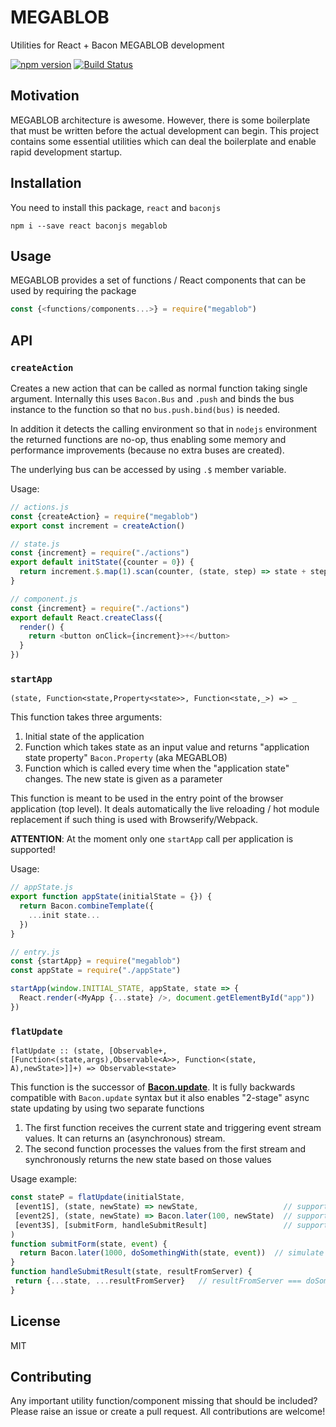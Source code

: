 # MEGABLOB

Utilities for React + Bacon MEGABLOB development

[![npm version](https://badge.fury.io/js/megablob.svg)](http://badge.fury.io/js/megablob)
[![Build Status](https://travis-ci.org/milankinen/megablob.svg)](https://travis-ci.org/milankinen/megablob)


## Motivation

MEGABLOB architecture is awesome. However, there is some boilerplate
that must be written before the actual development can begin. This
project contains some essential utilities which can deal the
boilerplate and enable rapid development startup.

## Installation

You need to install this package, `react` and `baconjs`

    npm i --save react baconjs megablob

## Usage

MEGABLOB provides a set of functions / React components that can be
used by requiring the package

```javascript
const {<functions/components...>} = require("megablob")
```

## API

### `createAction`

Creates a new action that can be called as normal function taking
single argument. Internally this uses `Bacon.Bus` and `.push` and
binds the bus instance to the function so that no `bus.push.bind(bus)`
is needed.

In addition it detects the calling environment so that in `nodejs`
environment the returned functions are no-op, thus enabling some memory
and performance improvements (because no extra buses are created).

The underlying bus can be accessed by using `.$` member variable.

Usage:

```javascript
// actions.js
const {createAction} = require("megablob")
export const increment = createAction()

// state.js
const {increment} = require("./actions")
export default initState({counter = 0}) {
  return increment.$.map(1).scan(counter, (state, step) => state + step)
}

// component.js
const {increment} = require("./actions")
export default React.createClass({
  render() {
    return <button onClick={increment}>+</button>
  }
})
```

### `startApp`

    (state, Function<state,Property<state>>, Function<state,_>) => _

This function takes three arguments:

1. Initial state of the application
2. Function which takes state as an input value and returns "application state property" `Bacon.Property` (aka MEGABLOB)
3. Function which is called every time when the "application state" changes. The new state is given as a parameter

This function is meant to be used in the entry point of the browser
application (top level). It deals automatically the live reloading / hot
module replacement if such thing is used with Browserify/Webpack.

**ATTENTION**: At the moment only one `startApp` call per application
is supported!

Usage:

```javascript
// appState.js
export function appState(initialState = {}) {
  return Bacon.combineTemplate({
    ...init state...
  })
}

// entry.js
const {startApp} = require("megablob")
const appState = require("./appState")

startApp(window.INITIAL_STATE, appState, state => {
  React.render(<MyApp {...state} />, document.getElementById("app"))
})
``` 

### `flatUpdate`

    flatUpdate :: (state, [Observable+, [Function<(state,args),Observable<A>>, Function<(state, A),newState>]]+) => Observable<state>

This function is the successor of **[Bacon.update](https://github.com/baconjs/bacon.js/#bacon-update)**.
It is fully backwards compatible with `Bacon.update` syntax but it also enables "2-stage" async state
updating by using two separate functions

1. The first function receives the current state and triggering event stream values.
It can returns an (asynchronous) stream.
2. The second function processes the values from the first stream and synchronously
returns the new state based on those values

Usage example:

```javascript
const stateP = flatUpdate(initialState,
 [event1S], (state, newState) => newState,                   // supports normal Bacon.update
 [event2S], (state, newState) => Bacon.later(100, newState)  // supports delayed state updating
 [event3S], [submitForm, handleSubmitResult]                 // supports 2-stage state updating
)
function submitForm(state, event) {
  return Bacon.later(1000, doSomethingWith(state, event))  // simulate "server"
}
function handleSubmitResult(state, resultFromServer) {
 return {...state, ...resultFromServer}   // resultFromServer === doSomething(state, event)
}
```

## License

MIT

## Contributing

Any important utility function/component missing that should be
included? Please raise an issue or create a pull request. All
contributions are welcome!
